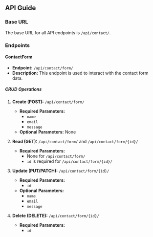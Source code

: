 ## API Guide

### Base URL

The base URL for all API endpoints is `/api/contact/`.

### Endpoints

#### ContactForm

- **Endpoint:** `/api/contact/form/`
- **Description:** This endpoint is used to interact with the contact form data.

##### CRUD Operations

1. **Create (POST):** `/api/contact/form/`
   - **Required Parameters:**
     - `name`
     - `email`
     - `message`
   - **Optional Parameters:** None

2. **Read (GET):** `/api/contact/form/` and `/api/contact/form/{id}/`
   - **Required Parameters:**
     - None for `/api/contact/form/`
     - `id` is required for `/api/contact/form/{id}/`

3. **Update (PUT/PATCH):** `/api/contact/form/{id}/`
   - **Required Parameters:**
     - `id`
   - **Optional Parameters:**
     - `name`
     - `email`
     - `message`

4. **Delete (DELETE):** `/api/contact/form/{id}/`
   - **Required Parameters:**
     - `id`

